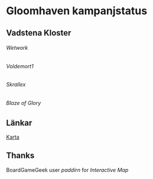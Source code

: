 # Gloomhaven kampanjstatus

## Vadstena Kloster
###### Wetwork

###### Voldemort1

###### Skrallex

###### Blaze of Glory

## Länkar
[Karta](allfathr.github.io/Interactive-map.pdf)

## Thanks
BoardGameGeek user *paddirn* for *Interactive Map* 
